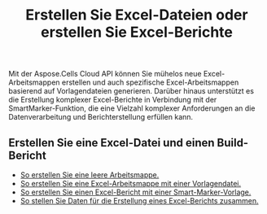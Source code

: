 ﻿---
title: Erstellen Sie Excel-Dateien oder erstellen Sie Excel-Berichte
second_title: Aspose.Cells Cloud Documen
type: docs
url: /de/creating-files-and-reports/
aliases: [/workbook/create/]
linktitle: Excel erstellen und melden
keywords: Create document, Generate report, Excel report, Dynamic repor
description: Erstellen Sie neue Dokumente oder Berichte, die Diagramme, Tabellen und andere Datenvisualisierungselemente enthalten können
weight: 10
kwords: Dokument erstellen, Bericht generieren, Excel-Bericht, Dynamischer Bericht
---
Mit der Aspose.Cells Cloud API können Sie mühelos neue Excel-Arbeitsmappen erstellen und auch spezifische Excel-Arbeitsmappen basierend auf Vorlagendateien generieren. Darüber hinaus unterstützt es die Erstellung komplexer Excel-Berichte in Verbindung mit der SmartMarker-Funktion, die eine Vielzahl komplexer Anforderungen an die Datenverarbeitung und Berichterstellung erfüllen kann.

## Erstellen Sie eine Excel-Datei und einen Build-Bericht

- [So erstellen Sie eine leere Arbeitsmappe.](/cells/de/create-an-empty-excel-file/)
- [So erstellen Sie eine Excel-Arbeitsmappe mit einer Vorlagendatei.](/cells/de/create-an-excel-file-with-template-file/)
- [So erstellen Sie einen Excel-Bericht mit einer Smart-Marker-Vorlage.](/cells/de/build-report-with-smart-marker/)
- [So stellen Sie Daten für die Erstellung eines Excel-Berichts zusammen.](/cells/de/assembly-data-for-the-creation-of-an-excel-report/)
